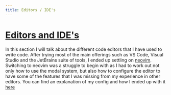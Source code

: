 ```yaml
---
title: Editors / IDE's
---
```


# [Editors and IDE's](#title)

In this section I will talk about the different code editors that I have used to write code. After trying most of the main offerings such as VS Code, Visual Studio and the JetBrains suite of tools, I ended up settling on [neovim](https://neovim.io/). Switching to neovim was a struggle to begin with as I had to work out not only how to use the modal system, but also how to configure the editor to have some of the features that I was missing from my experience in other editors. You can find an explanation of my config and how I ended up with it [here](./neovim)
